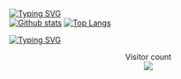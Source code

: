 [![Typing SVG](https://readme-typing-svg.herokuapp.com?size=28&duration=2800&pause=1000&color=8957e5&vCenter=true&lines=Software+Developer)](https://git.io/typing-svg)   
[![Github stats](https://github-readme-stats.vercel.app/api?username=aza-me&hide_border=true&count_private=true&show_icons=true&theme=vision-friendly-dark&include_all_commits=true)](https://github.com/anuraghazra/github-readme-stats) [![Top Langs](https://github-readme-stats.vercel.app/api/top-langs/?username=aza-me&hide=smarty,java,actionscript&hide_border=true&theme=vision-friendly-dark&langs_count=3)](https://github.com/anuraghazra/github-readme-stats)

[![Typing SVG](https://readme-typing-svg.herokuapp.com?size=18&duration=3000&pause=9999999999&color=ffffff&vCenter=true&lines=Make+your+mind+as+a+compiler+❤️)](https://git.io/typing-svg)  

<p align="center"> 
  Visitor count<br>
  
  <img src="https://profile-counter.glitch.me/hodor72/count.svg" />
</p>
